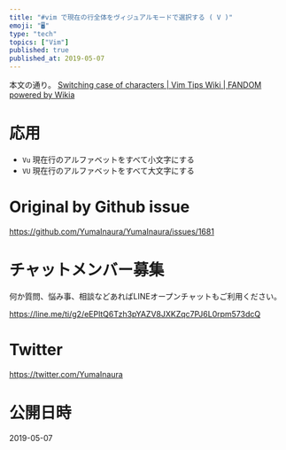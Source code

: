 ```yaml
---
title: "#vim で現在の行全体をヴィジュアルモードで選択する ( V )"
emoji: "🖥"
type: "tech"
topics: ["Vim"]
published: true
published_at: 2019-05-07
---
```


本文の通り。
[Switching case of characters | Vim Tips Wiki | FANDOM powered by Wikia](https://vim.fandom.com/wiki/Switching_case_of_characters)
# 応用
- `Vu` 現在行のアルファベットをすべて小文字にする
- `VU` 現在行のアルファベットをすべて大文字にする

# Original by Github issue

https://github.com/YumaInaura/YumaInaura/issues/1681








<!-- Update From Qiita API -->

# チャットメンバー募集


何か質問、悩み事、相談などあればLINEオープンチャットもご利用ください。

https://line.me/ti/g2/eEPltQ6Tzh3pYAZV8JXKZqc7PJ6L0rpm573dcQ





# Twitter


https://twitter.com/YumaInaura


<!-- Update From Qiita API -->



# 公開日時

2019-05-07
